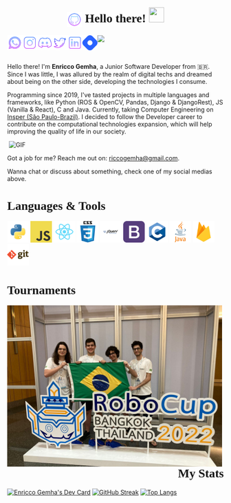 <link href="font/stylesheet.css" rel="stylesheet">

<h1 align="center" style="font-family:tr2ntr2n">
    <img align="center" alt="GitHub" width="35px" src="img/github_logo.png"/> Hello there! <img src="https://camo.githubusercontent.com/e8e7b06ecf583bc040eb60e44eb5b8e0ecc5421320a92929ce21522dbc34c891/68747470733a2f2f6d656469612e67697068792e636f6d2f6d656469612f6876524a434c467a6361737252346961377a2f67697068792e676966" style="width:35px;height:35px;">
</h1>

<a href="https://wa.me/5511941181001" target=”_blank”>
    <img align="left" alt="Enricco Gemha's WhatsApp" width="35px" src="img/whatsapp_logo.png"/>
</a>

<a href="https://www.instagram.com/enriccogemha/">
    <img align="left" alt="Enricco Gemha's Instagram" width="35px" src="img/instagram_logo.png"/>
</a>

<a href="https://discordapp.com/users/723560063981060189/">
    <img align="left" alt="Enricco Gemha's Discord" width="35px" src="img/discord_logo.png"/>
</a>

<a href="https://twitter.com/gemhadventures">
    <img align="left" alt="Enricco Gemha's Twitter" width="35px" src="img/twitter_logo.png"/>
</a>

<a href="https://www.linkedin.com/in/enriccogemha/">
    <img align="left" alt="Enricco Gemha's LinkedIN" width="35px" src="img/linkedin_logo.png"/>
</a>

<a href="https://hashnode.com/@G3mha/">
    <img align="left" alt="Enricco Gemha's HashNode" width="35px" src="img/hashnode_logo.png"/>
</a>

![](https://visitor-badge.glitch.me/badge?page_id=G3mha.G3mha)

<br />

Hello there! I'm **Enricco Gemha**, a Junior Software Developer from 🇧🇷. Since I was little, I was allured by the realm of digital techs and dreamed about being on the other side, developing the technologies I consume.

Programming since 2019, I've tasted projects in multiple languages and frameworks, like Python (ROS & OpenCV, Pandas, Django & DjangoRest), JS (Vanilla & React), C and Java. Currently, taking Computer Engineering on [Insper (São Paulo-Brazil)](https://www.insper.edu.br/en/). I decided to follow the Developer career to contribute on the computational technologies expansion, which will help improving the quality of life in our society.


<img align="right" alt="GIF" src="https://github.com/abhisheknaiidu/abhisheknaiidu/blob/master/code.gif?raw=true" style="width:500px;heeight:320px;" />
  
<br />

Got a job for me? Reach me out on: [riccogemha@gmail.com](mailto:riccogemha@gmail.com).

Wanna chat or discuss about something, check one of my social medias above.

<h1 align="left" style="font-family:tr2ntr2n">Languages & Tools</h1>

<code><img height="50" src="https://raw.githubusercontent.com/github/explore/80688e429a7d4ef2fca1e82350fe8e3517d3494d/topics/python/python.png"></code>
<code><img height="50" src="https://raw.githubusercontent.com/github/explore/80688e429a7d4ef2fca1e82350fe8e3517d3494d/topics/javascript/javascript.png"></code>
<code><img height="50" src="https://raw.githubusercontent.com/github/explore/80688e429a7d4ef2fca1e82350fe8e3517d3494d/topics/react/react.png"></code>
<code><img height="50" src="https://raw.githubusercontent.com/github/explore/5c058a388828bb5fde0bcafd4bc867b5bb3f26f3/topics/css/css.png"></code>
<code><img height="50" src="https://raw.githubusercontent.com/github/explore/80688e429a7d4ef2fca1e82350fe8e3517d3494d/topics/jquery/jquery.png"></code>
<code><img height="50" src="https://raw.githubusercontent.com/github/explore/80688e429a7d4ef2fca1e82350fe8e3517d3494d/topics/bootstrap/bootstrap.png"></code>
<code><img height="50" src="https://raw.githubusercontent.com/github/explore/80688e429a7d4ef2fca1e82350fe8e3517d3494d/topics/c/c.png"></code>
<code><img height="50" src="https://raw.githubusercontent.com/github/explore/80688e429a7d4ef2fca1e82350fe8e3517d3494d/topics/java/java.png"></code>
<code><img height="50" src="https://raw.githubusercontent.com/github/explore/80688e429a7d4ef2fca1e82350fe8e3517d3494d/topics/firebase/firebase.png"></code>
<code><img height="50" src="https://raw.githubusercontent.com/github/explore/80688e429a7d4ef2fca1e82350fe8e3517d3494d/topics/git/git.png"></code>

<h1 align="left" style="font-family:tr2ntr2n">Tournaments</h1>

<a href="https://2022.robocup.org/">
    <img align="left" alt="RoboCup2022 Thailand photo" width="500px" src="img/IMG-20220712-WA0028.jpg"/>
</a>

<h1 align="right" style="font-family:tr2ntr2n">My Stats</h1>

<a href="https://app.daily.dev/G3mha"><img src="https://api.daily.dev/devcards/1117d4adb972435d89d629beb2e58569.png?r=p1v" width="200" alt="Enricco Gemha's Dev Card"/></a>
[![GitHub Streak](http://github-readme-streak-stats.herokuapp.com?user=G3mha&theme=dracula&hide_border=true&date_format=M%20j%5B%2C%20Y%5D)](https://git.io/streak-stats)
[![Top Langs](https://github-readme-stats.vercel.app/api/top-langs/?username=G3mha&theme=dracula)](https://github-readme-stats.vercel.app/api/top-langs)
